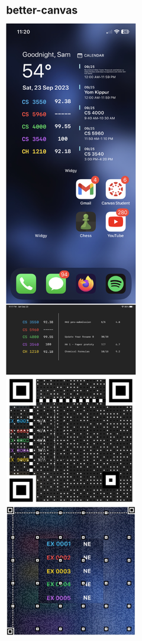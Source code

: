 # better-canvas
<img src="/images/betterCanvasExample.jpg" width=350px>
<img src="/images/betterCanvasIpadExample.jpg" width=350px>
<img src="/images/assignmentsQR.jpg" width=350px>
<img src="/images/allGradesQR.jpg" width=350px>
